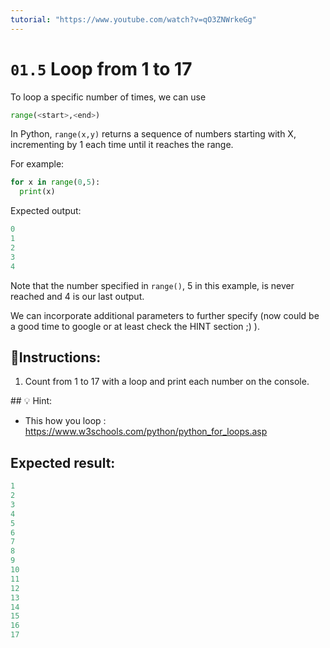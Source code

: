 ```yaml
---
tutorial: "https://www.youtube.com/watch?v=qO3ZNWrkeGg"
---
```


# `01.5` Loop from 1 to 17

To loop a specific number of times, we can use 

```py
range(<start>,<end>)
```

In Python, `range(x,y)` returns a sequence of numbers starting with X, incrementing by 1 each time until it reaches the range. 

For example:

```python
for x in range(0,5):
  print(x)
```

Expected output:
```py
0
1
2
3
4
```

Note that the number specified in `range()`, 5 in this example, is never reached and 4 is our last output. 

We can incorporate additional parameters to further specify (now could be a good time to google or at least check the HINT section ;) ).

## 📝Instructions:

1. Count from 1 to 17 with a loop and print each number on the console.

## 💡 Hint:

- This how you loop : https://www.w3schools.com/python/python_for_loops.asp

## Expected result:

```py
1
2
3
4
5
6
7
8
9
10
11
12
13
14
15
16
17
```
